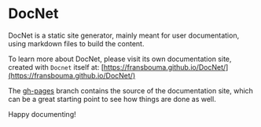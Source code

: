 # DocNet

DocNet is a static site generator, mainly meant for user documentation, using markdown files to build the content.

To learn more about DocNet, please visit its own documentation site, created with `Docnet` itself at:
[https://fransbouma.github.io/DocNet/](https://fransbouma.github.io/DocNet/)

The [gh-pages](https://github.com/FransBouma/DocNet/tree/gh-pages) branch contains the source of the documentation site, which can be a great starting point to see how things are done as well.

Happy documenting!
